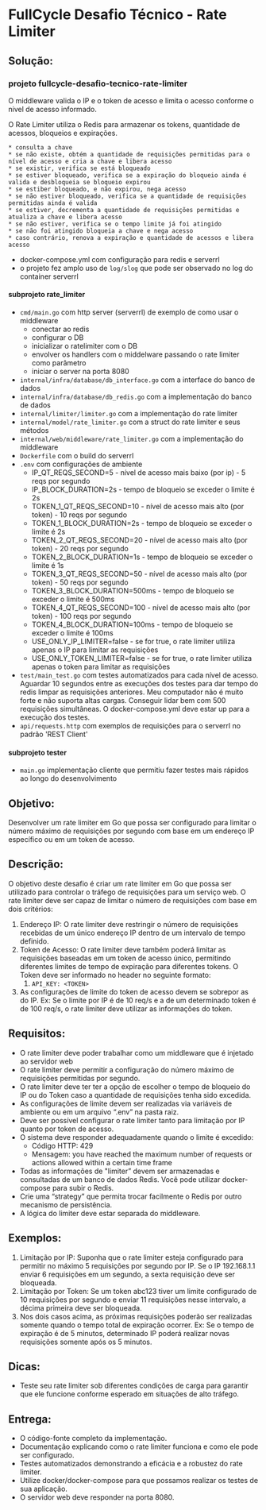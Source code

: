 # FullCycle Desafio Técnico - Rate Limiter

## Solução:

### projeto fullcycle-desafio-tecnico-rate-limiter

O middleware valida o IP e o token de acesso e limita o acesso conforme o nivel de acesso informado.

O Rate Limiter utiliza o Redis para armazenar os tokens, quantidade de acessos, bloqueios e expirações.

    * consulta a chave
    * se não existe, obtém a quantidade de requisições permitidas para o nível de acesso e cria a chave e libera acesso
    * se existir, verifica se está bloqueado
    * se estiver bloqueado, verifica se a expiração do bloqueio ainda é valida e desbloqueia se bloqueio expirou
    * se estiber bloqueado, e não expirou, nega acesso
    * se não estiver bloqueado, verifica se a quantidade de requisições permitidas ainda é valida
    * se estiver, decrementa a quantidade de requisições permitidas e atualiza a chave e libera acesso
    * se não estiver, verifica se o tempo limite já foi atingido
    * se não foi atingido bloqueia a chave e nega acesso
    * caso contrário, renova a expiração e quantidade de acessos e libera acesso

* docker-compose.yml com configuração para redis e serverrl
* o projeto fez amplo uso de `log/slog` que pode ser observado no log do container serverrl

#### subprojeto rate_limiter

* `cmd/main.go` com http server (serverrl) de exemplo de como usar o middleware
  * conectar ao redis
  * configurar o DB
  * inicializar o ratelimiter com o DB
  * envolver os handlers com o middelware passando o rate limiter como parâmetro
  * iniciar o server na porta 8080
* `internal/infra/database/db_interface.go` com a interface do banco de dados
* `internal/infra/database/db_redis.go` com a implementação do banco de dados
* `internal/limiter/limiter.go` com a implementação do rate limiter
* `internal/model/rate_limiter.go` com a struct do rate limiter e seus métodos
* `internal/web/middleware/rate_limiter.go` com a implementação do middleware
* `Dockerfile` com o build do serverrl
* `.env` com configurações de ambiente
  * IP_QT_REQS_SECOND=5 - nível de acesso mais baixo (por ip) - 5 reqs por segundo
  * IP_BLOCK_DURATION=2s - tempo de bloqueio se exceder o limite é 2s
  * TOKEN_1_QT_REQS_SECOND=10 - nível de acesso mais alto (por token) - 10 reqs por segundo
  * TOKEN_1_BLOCK_DURATION=2s - tempo de bloqueio se exceder o limite é 2s
  * TOKEN_2_QT_REQS_SECOND=20 - nível de acesso mais alto (por token) - 20 reqs por segundo
  * TOKEN_2_BLOCK_DURATION=1s - tempo de bloqueio se exceder o limite é 1s
  * TOKEN_3_QT_REQS_SECOND=50 - nível de acesso mais alto (por token) - 50 reqs por segundo
  * TOKEN_3_BLOCK_DURATION=500ms - tempo de bloqueio se exceder o limite é 500ms
  * TOKEN_4_QT_REQS_SECOND=100 - nível de acesso mais alto (por token) - 100 reqs por segundo
  * TOKEN_4_BLOCK_DURATION=100ms - tempo de bloqueio se exceder o limite é 100ms
  * USE_ONLY_IP_LIMITER=false - se for true, o rate limiter utiliza apenas o IP para limitar as requisições
  * USE_ONLY_TOKEN_LIMITER=false - se for true, o rate limiter utiliza apenas o token para limitar as requisições
* `test/main_test.go` com testes automatizados para cada nível de acesso. Aguardar 10 segundos entre as execuções dos testes para dar tempo do redis limpar as requisições anteriores. Meu computador não é muito forte e não suporta altas cargas. Conseguir lidar bem com 500 requisições simultâneas. O docker-compose.yml deve estar up para a execução dos testes.
* `api/requests.http` com exemplos de requisições para o serverrl no padrão 'REST Client'

#### subprojeto tester

* `main.go` implementação cliente que permitiu fazer testes mais rápidos ao longo do desenvolvimento

## Objetivo:

Desenvolver um rate limiter em Go que possa ser configurado para limitar o número máximo de requisições por segundo com base em um endereço IP específico ou em um token de acesso.

## Descrição:

O objetivo deste desafio é criar um rate limiter em Go que possa ser utilizado para controlar o tráfego de requisições para um serviço web. O rate limiter deve ser capaz de limitar o número de requisições com base em dois critérios:

1. Endereço IP: O rate limiter deve restringir o número de requisições recebidas de um único endereço IP dentro de um intervalo de tempo definido.
1. Token de Acesso: O rate limiter deve também poderá limitar as requisições baseadas em um token de acesso único, permitindo diferentes limites de tempo de expiração para diferentes tokens. O Token deve ser informado no header no seguinte formato:
    1. `API_KEY: <TOKEN>`
1. As configurações de limite do token de acesso devem se sobrepor as do IP. Ex: Se o limite por IP é de 10 req/s e a de um determinado token é de 100 req/s, o rate limiter deve utilizar as informações do token.

## Requisitos:

* O rate limiter deve poder trabalhar como um middleware que é injetado ao servidor web
* O rate limiter deve permitir a configuração do número máximo de requisições permitidas por segundo.
* O rate limiter deve ter ter a opção de escolher o tempo de bloqueio do IP ou do Token caso a quantidade de requisições tenha sido excedida.
* As configurações de limite devem ser realizadas via variáveis de ambiente ou em um arquivo “.env” na pasta raiz.
* Deve ser possível configurar o rate limiter tanto para limitação por IP quanto por token de acesso.
* O sistema deve responder adequadamente quando o limite é excedido:
  * Código HTTP: 429
  * Mensagem: you have reached the maximum number of requests or actions allowed within a certain time frame
* Todas as informações de "limiter” devem ser armazenadas e consultadas de um banco de dados Redis. Você pode utilizar docker-compose para subir o Redis.
* Crie uma “strategy” que permita trocar facilmente o Redis por outro mecanismo de persistência.
* A lógica do limiter deve estar separada do middleware.

## Exemplos:

1. Limitação por IP: Suponha que o rate limiter esteja configurado para permitir no máximo 5 requisições por segundo por IP. Se o IP 192.168.1.1 enviar 6 requisições em um segundo, a sexta requisição deve ser bloqueada.
1. Limitação por Token: Se um token abc123 tiver um limite configurado de 10 requisições por segundo e enviar 11 requisições nesse intervalo, a décima primeira deve ser bloqueada.
1. Nos dois casos acima, as próximas requisições poderão ser realizadas somente quando o tempo total de expiração ocorrer. Ex: Se o tempo de expiração é de 5 minutos, determinado IP poderá realizar novas requisições somente após os 5 minutos.

## Dicas:

* Teste seu rate limiter sob diferentes condições de carga para garantir que ele funcione conforme esperado em situações de alto tráfego.

## Entrega:

* O código-fonte completo da implementação.
* Documentação explicando como o rate limiter funciona e como ele pode ser configurado.
* Testes automatizados demonstrando a eficácia e a robustez do rate limiter.
* Utilize docker/docker-compose para que possamos realizar os testes de sua aplicação.
* O servidor web deve responder na porta 8080.
